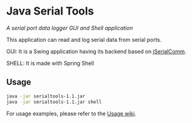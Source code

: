 # Java Serial Tools

_A serial port data logger GUI and Shell application_


This application can read and log serial data from serial ports.

GUI: It is a Swing application having its backend based on [jSerialComm](https://github.com/Fazecast/jSerialComm).

SHELL: It is made with Spring Shell 
## Usage

```bash
java -jar serialtools-1.1.jar
java -jar serialtools-1.1.jar shell
```


For usage examples, please refer to the [Usage wiki](https://www.thingsconnected.io/java-serial-tools).
